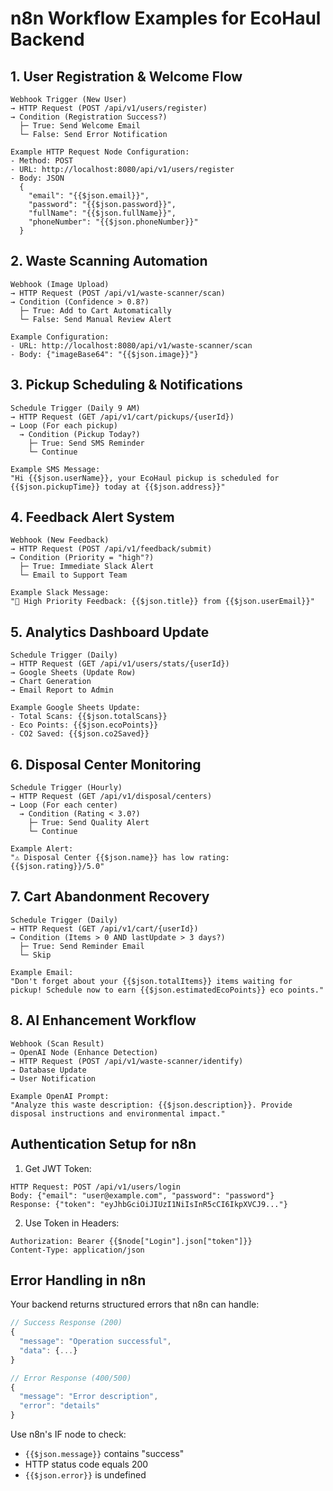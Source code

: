 # n8n Workflow Examples for EcoHaul Backend

## 1. User Registration & Welcome Flow
```
Webhook Trigger (New User) 
→ HTTP Request (POST /api/v1/users/register)
→ Condition (Registration Success?)
  ├─ True: Send Welcome Email
  └─ False: Send Error Notification

Example HTTP Request Node Configuration:
- Method: POST
- URL: http://localhost:8080/api/v1/users/register
- Body: JSON
  {
    "email": "{{$json.email}}",
    "password": "{{$json.password}}",
    "fullName": "{{$json.fullName}}",
    "phoneNumber": "{{$json.phoneNumber}}"
  }
```

## 2. Waste Scanning Automation
```
Webhook (Image Upload)
→ HTTP Request (POST /api/v1/waste-scanner/scan)
→ Condition (Confidence > 0.8?)
  ├─ True: Add to Cart Automatically
  └─ False: Send Manual Review Alert

Example Configuration:
- URL: http://localhost:8080/api/v1/waste-scanner/scan
- Body: {"imageBase64": "{{$json.image}}"}
```

## 3. Pickup Scheduling & Notifications
```
Schedule Trigger (Daily 9 AM)
→ HTTP Request (GET /api/v1/cart/pickups/{userId})
→ Loop (For each pickup)
  → Condition (Pickup Today?)
    ├─ True: Send SMS Reminder
    └─ Continue

Example SMS Message:
"Hi {{$json.userName}}, your EcoHaul pickup is scheduled for {{$json.pickupTime}} today at {{$json.address}}"
```

## 4. Feedback Alert System
```
Webhook (New Feedback)
→ HTTP Request (POST /api/v1/feedback/submit)
→ Condition (Priority = "high"?)
  ├─ True: Immediate Slack Alert
  └─ Email to Support Team

Example Slack Message:
"🚨 High Priority Feedback: {{$json.title}} from {{$json.userEmail}}"
```

## 5. Analytics Dashboard Update
```
Schedule Trigger (Daily)
→ HTTP Request (GET /api/v1/users/stats/{userId})
→ Google Sheets (Update Row)
→ Chart Generation
→ Email Report to Admin

Example Google Sheets Update:
- Total Scans: {{$json.totalScans}}
- Eco Points: {{$json.ecoPoints}}
- CO2 Saved: {{$json.co2Saved}}
```

## 6. Disposal Center Monitoring
```
Schedule Trigger (Hourly)
→ HTTP Request (GET /api/v1/disposal/centers)
→ Loop (For each center)
  → Condition (Rating < 3.0?)
    ├─ True: Send Quality Alert
    └─ Continue

Example Alert:
"⚠️ Disposal Center {{$json.name}} has low rating: {{$json.rating}}/5.0"
```

## 7. Cart Abandonment Recovery
```
Schedule Trigger (Daily)
→ HTTP Request (GET /api/v1/cart/{userId})
→ Condition (Items > 0 AND lastUpdate > 3 days?)
  ├─ True: Send Reminder Email
  └─ Skip

Example Email:
"Don't forget about your {{$json.totalItems}} items waiting for pickup! Schedule now to earn {{$json.estimatedEcoPoints}} eco points."
```

## 8. AI Enhancement Workflow
```
Webhook (Scan Result)
→ OpenAI Node (Enhance Detection)
→ HTTP Request (POST /api/v1/waste-scanner/identify)
→ Database Update
→ User Notification

Example OpenAI Prompt:
"Analyze this waste description: {{$json.description}}. Provide disposal instructions and environmental impact."
```

## Authentication Setup for n8n

1. Get JWT Token:
```
HTTP Request: POST /api/v1/users/login
Body: {"email": "user@example.com", "password": "password"}
Response: {"token": "eyJhbGciOiJIUzI1NiIsInR5cCI6IkpXVCJ9..."}
```

2. Use Token in Headers:
```
Authorization: Bearer {{$node["Login"].json["token"]}}
Content-Type: application/json
```

## Error Handling in n8n

Your backend returns structured errors that n8n can handle:

```javascript
// Success Response (200)
{
  "message": "Operation successful",
  "data": {...}
}

// Error Response (400/500)
{
  "message": "Error description",
  "error": "details"
}
```

Use n8n's IF node to check:
- `{{$json.message}}` contains "success"
- HTTP status code equals 200
- `{{$json.error}}` is undefined
